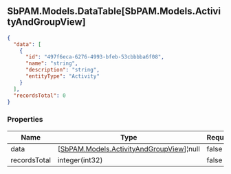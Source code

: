 
<h2 id="tocS_SbPAM.Models.DataTable[SbPAM.Models.ActivityAndGroupView]">SbPAM.Models.DataTable[SbPAM.Models.ActivityAndGroupView]</h2>

<a id="schemasbpam.models.datatable[sbpam.models.activityandgroupview]"></a>
<a id="schema_SbPAM.Models.DataTable[SbPAM.Models.ActivityAndGroupView]"></a>
<a id="tocSsbpam.models.datatable[sbpam.models.activityandgroupview]"></a>
<a id="tocssbpam.models.datatable[sbpam.models.activityandgroupview]"></a>

```json
{
  "data": [
    {
      "id": "497f6eca-6276-4993-bfeb-53cbbbba6f08",
      "name": "string",
      "description": "string",
      "entityType": "Activity"
    }
  ],
  "recordsTotal": 0
}

```

### Properties

|Name|Type|Required|Restrictions|Description|
|---|---|---|---|---|
|data|[[SbPAM.Models.ActivityAndGroupView](#schemasbpam.models.activityandgroupview)]¦null|false|none|none|
|recordsTotal|integer(int32)|false|none|none|


